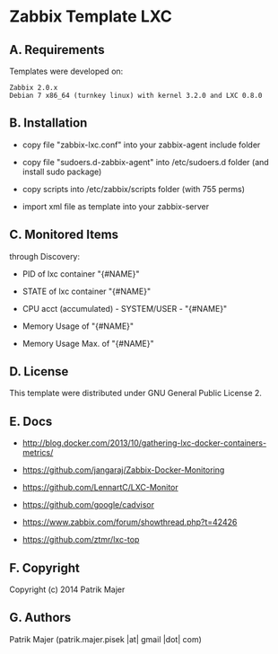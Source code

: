 Zabbix Template LXC
=========

A. Requirements
--

Templates were developed on:

```
Zabbix 2.0.x
Debian 7 x86_64 (turnkey linux) with kernel 3.2.0 and LXC 0.8.0
```

B. Installation
--

* copy file "zabbix-lxc.conf" into your zabbix-agent include folder

* copy file "sudoers.d-zabbix-agent" into /etc/sudoers.d folder (and install sudo package)

* copy scripts into /etc/zabbix/scripts folder (with 755 perms)

* import xml file as template into your zabbix-server


C. Monitored Items
--

through Discovery:

* PID of lxc container "{#NAME}"

* STATE of lxc container "{#NAME}"

* CPU acct (accumulated) - SYSTEM/USER - "{#NAME}"

* Memory Usage of "{#NAME}"

* Memory Usage Max. of "{#NAME}"


D. License
--

This template were distributed under GNU General Public License 2.

E. Docs
--

* http://blog.docker.com/2013/10/gathering-lxc-docker-containers-metrics/

* https://github.com/jangaraj/Zabbix-Docker-Monitoring

* https://github.com/LennartC/LXC-Monitor

* https://github.com/google/cadvisor

* https://www.zabbix.com/forum/showthread.php?t=42426

* https://github.com/ztmr/lxc-top

F. Copyright
--

Copyright (c) 2014 Patrik Majer

G.  Authors
--

Patrik Majer
      (patrik.majer.pisek |at| gmail |dot| com)
